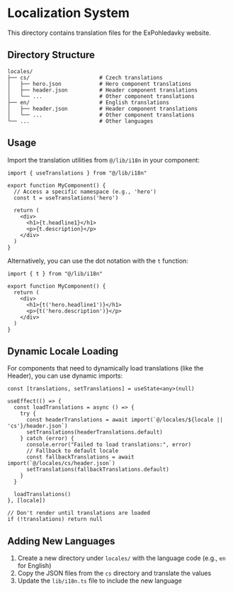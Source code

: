 # Localization System

This directory contains translation files for the ExPohledavky website.

## Directory Structure

```
locales/
├── cs/                      # Czech translations
│   ├── hero.json            # Hero component translations
│   ├── header.json          # Header component translations
│   └── ...                  # Other component translations
├── en/                      # English translations
│   ├── header.json          # Header component translations 
│   └── ...                  # Other component translations
└── ...                      # Other languages
```

## Usage

Import the translation utilities from `@/lib/i18n` in your component:

```tsx
import { useTranslations } from "@/lib/i18n"

export function MyComponent() {
  // Access a specific namespace (e.g., 'hero')
  const t = useTranslations('hero')
  
  return (
    <div>
      <h1>{t.headline1}</h1>
      <p>{t.description}</p>
    </div>
  )
}
```

Alternatively, you can use the dot notation with the `t` function:

```tsx
import { t } from "@/lib/i18n"

export function MyComponent() {
  return (
    <div>
      <h1>{t('hero.headline1')}</h1>
      <p>{t('hero.description')}</p>
    </div>
  )
}
```

## Dynamic Locale Loading

For components that need to dynamically load translations (like the Header), you can use dynamic imports:

```tsx
const [translations, setTranslations] = useState<any>(null)

useEffect(() => {
  const loadTranslations = async () => {
    try {
      const headerTranslations = await import(`@/locales/${locale || 'cs'}/header.json`)
      setTranslations(headerTranslations.default)
    } catch (error) {
      console.error("Failed to load translations:", error)
      // Fallback to default locale
      const fallbackTranslations = await import(`@/locales/cs/header.json`)
      setTranslations(fallbackTranslations.default)
    }
  }
  
  loadTranslations()
}, [locale])

// Don't render until translations are loaded
if (!translations) return null
```

## Adding New Languages

1. Create a new directory under `locales/` with the language code (e.g., `en` for English)
2. Copy the JSON files from the `cs` directory and translate the values
3. Update the `lib/i18n.ts` file to include the new language 